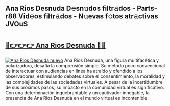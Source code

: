 ## Ana Rios Desnuda D𝚎sn𝚞dos filtr𝚊dos - Parts-r88 Vid𝚎os filtr𝚊dos - N𝚞evas f𝚘tos atr𝚊ctivas JVOuS

# <h2><a href="http://mb0ozm.tromn.icu/?c=Ana+Rios+Desnuda">🔗👉👉👉 Ana Rios Desnuda 🔗🔗</a></h2>

[![Ana Rios Desnuda nuevo](https://i.imgur.com/pEAQMta.gif)](http://mb0ozm.tromn.icu/?c=Ana+Rios+Desnuda)
Ana Rios Desnuda, una figura multifacética y polarizadora, desafía la comprensión simple. Su método poco convencional de interactuar con audiencias en línea ha atraído y ofendido a los observadores, estimulando debates sobre el consentimiento, la moralidad y las complejidades de las sociedades virtuales. A pesar de la incertidumbre de sus próximos pasos, su impacto en la comunidad virtual es significativo. Con una determinación inquebrantable y un cautivador innegable, la presencia de Ana Rios Desnuda en el mundo virtual es incontenible.
